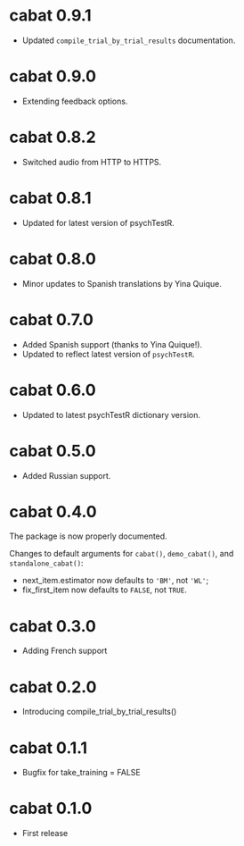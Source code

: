 # cabat 0.9.1

* Updated `compile_trial_by_trial_results` documentation.

# cabat 0.9.0

* Extending feedback options.

# cabat 0.8.2

* Switched audio from HTTP to HTTPS.

# cabat 0.8.1

* Updated for latest version of psychTestR.

# cabat 0.8.0

* Minor updates to Spanish translations by Yina Quique.

# cabat 0.7.0

* Added Spanish support (thanks to Yina Quique!).
* Updated to reflect latest version of `psychTestR`.

# cabat 0.6.0

* Updated to latest psychTestR dictionary version.

# cabat 0.5.0

* Added Russian support.

# cabat 0.4.0

The package is now properly documented.

Changes to default arguments for `cabat()`, `demo_cabat()`,
and `standalone_cabat()`:

- next_item.estimator now defaults to `'BM'`, not `'WL'`;
- fix_first_item now defaults to `FALSE`, not `TRUE`.

# cabat 0.3.0

* Adding French support

# cabat 0.2.0

* Introducing compile_trial_by_trial_results()

# cabat 0.1.1

* Bugfix for take_training = FALSE

# cabat 0.1.0

* First release



